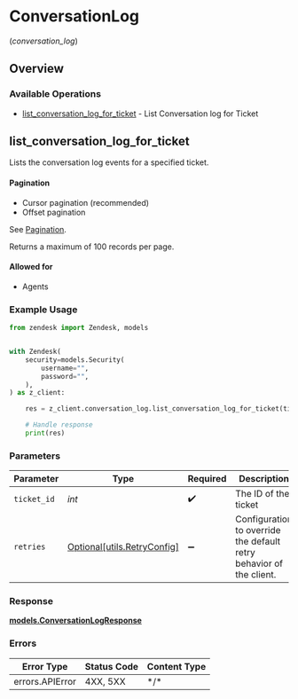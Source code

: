 # ConversationLog
(*conversation_log*)

## Overview

### Available Operations

* [list_conversation_log_for_ticket](#list_conversation_log_for_ticket) - List Conversation log for Ticket

## list_conversation_log_for_ticket

Lists the conversation log events for a specified ticket.

#### Pagination

- Cursor pagination (recommended)
- Offset pagination

See [Pagination](/api-reference/introduction/pagination/).

Returns a maximum of 100 records per page.

#### Allowed for

* Agents


### Example Usage

```python
from zendesk import Zendesk, models


with Zendesk(
    security=models.Security(
        username="",
        password="",
    ),
) as z_client:

    res = z_client.conversation_log.list_conversation_log_for_ticket(ticket_id=123456)

    # Handle response
    print(res)

```

### Parameters

| Parameter                                                           | Type                                                                | Required                                                            | Description                                                         | Example                                                             |
| ------------------------------------------------------------------- | ------------------------------------------------------------------- | ------------------------------------------------------------------- | ------------------------------------------------------------------- | ------------------------------------------------------------------- |
| `ticket_id`                                                         | *int*                                                               | :heavy_check_mark:                                                  | The ID of the ticket                                                | 123456                                                              |
| `retries`                                                           | [Optional[utils.RetryConfig]](../../models/utils/retryconfig.md)    | :heavy_minus_sign:                                                  | Configuration to override the default retry behavior of the client. |                                                                     |

### Response

**[models.ConversationLogResponse](../../models/conversationlogresponse.md)**

### Errors

| Error Type      | Status Code     | Content Type    |
| --------------- | --------------- | --------------- |
| errors.APIError | 4XX, 5XX        | \*/\*           |